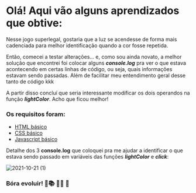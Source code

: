 # Olá! Aqui vão alguns aprendizados que obtive:

Nesse jogo superlegal, gostaria que a luz se acendesse de forma mais cadenciada para melhor identificação quando a cor fosse repetida. 

Então, comecei a testar alterações... e, como sou ainda novato, a melhor solução que encontrei foi colocar alguns ***console.log*** pra ver o que estava acontecendo em certas linhas de código, ou seja, quais informações estavam sendo passadas. Além de facilitar meu entendimento geral desse tanto de código kkk  

A partir disso concluí que seria interessante modificar os dois operandos na função ***lightColor***. Acho que ficou melhor! 

### Os requisitos foram:

* [HTML básico](https://www.w3schools.com/html/)
* [CSS básico](https://developer.mozilla.org/pt-BR/docs/Web/CSS)
* [Javascript básico](https://developer.mozilla.org/pt-BR/docs/Web/JavaScript)

Detalhe dos 3 **console.log** que coloquei pra me ajudar a identificar o que estava sendo passado em variáveis das funções ***lightColor*** e ***click***:

![2021-10-21 (1)](https://user-images.githubusercontent.com/81592753/138348785-656d4585-2c1b-4c95-8376-6ef97bb75b11.png)

### Bóra evoluir! 🚀:books: 	:man_technologist:  :raised_hands:  
